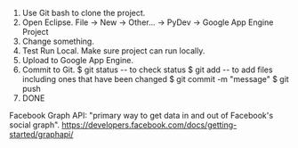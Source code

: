 1. Use Git bash to clone the project.
2. Open Eclipse. File -> New -> Other... -> PyDev -> Google App Engine Project
3. Change something.
4. Test Run Local. Make sure project can run locally. 
5. Upload to Google App Engine. 
6. Commit to Git. 
	$ git status -- to check status
	$ git add -- to add files including ones that have been changed
	$ git commit -m "message"
	$ git push
7. DONE


Facebook Graph API: "primary way to get data in and out of Facebook's social graph". https://developers.facebook.com/docs/getting-started/graphapi/